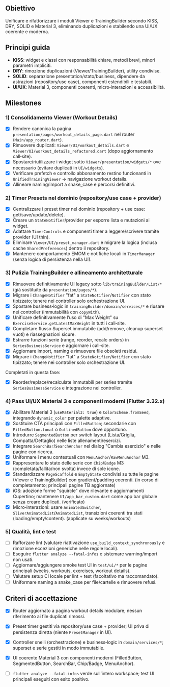 ## Obiettivo

Unificare e rifattorizzare i moduli Viewer e TrainingBuilder secondo KISS, DRY, SOLID e Material 3, eliminando duplicazioni e stabilendo una UI/UX coerente e moderna.

## Principi guida

- **KISS**: widget e classi con responsabilità chiare, metodi brevi, minori parametri impliciti.
- **DRY**: rimozione duplicazioni (Viewer/TrainingBuilder), utility condivise.
- **SOLID**: separazione presentation/stato/business, dipendere da astrazioni (repository/use case), componenti estendibili e testabili.
- **UI/UX**: Material 3, componenti coerenti, micro‑interazioni e accessibilità.

## Milestones

### 1) Consolidamento Viewer (Workout Details)
- [x] Rendere canonica la pagina `presentation/pages/workout_details_page.dart` nel router (`Main/app_router.dart`).
- [x] Rimuovere duplicati: `Viewer/UI/workout_details.dart` e `Viewer/UI/workout_details_refactored.dart` (dopo aggiornamento call‑site).
- [x] Spostare/riutilizzare i widget sotto `Viewer/presentation/widgets/*` ove necessario (evitare duplicati in `UI/widgets`).
- [x] Verificare prefetch e controllo abbonamento restino funzionanti in `UnifiedTrainingViewer` → navigazione workout details.
- [x] Allineare naming/import a snake_case e percorsi definitivi.

### 2) Timer Presets nel dominio (repository/use case + provider)
- [x] Centralizzare i preset timer nel dominio (repository + use case: get/save/update/delete).
- [x] Creare un `StateNotifier`/provider per esporre lista e mutazioni ai widget.
- [x] Adattare `TimerControls` e componenti timer a leggere/scrivere tramite provider (UI thin).
- [x] Eliminare `Viewer/UI/preset_manager.dart` e migrare la logica (inclusa cache `SharedPreferences`) dentro il repository.
- [x] Mantenere comportamento EMOM e notifiche locali in `TimerManager` (senza logica di persistenza nella UI).

### 3) Pulizia TrainingBuilder e allineamento architetturale
- [x] Rimuovere definitivamente UI legacy sotto `lib/trainingBuilder/List/*` (già sostituite da `presentation/pages/*`).
 - [x] Migrare i `ChangeNotifier` "fat" a `StateNotifier`/`Notifier` con stato tipizzato; tenere nei controller solo orchestrazione UI.
- [x] Spostare business‑logic in `trainingBuilder/domain/services/*` e riusare nei controller (immutabilità con `copyWith`).
- [x] Unificare definitivamente l’uso di "Max Weight" su `ExerciseService.getLatestMaxWeight` in tutti i call‑site.
 - [x] Completare flusso Superset immutabile (add/remove, cleanup superset vuoti) e riassegnazioni sicure.
 - [x] Estrarre funzioni serie (range, reorder, recalc orders) in `SeriesBusinessService` e aggiornare i call‑site.
 - [x] Aggiornare import, naming e rimuovere file obsoleti residui.
 - [x] Migrare i `ChangeNotifier` "fat" a `StateNotifier`/`Notifier` con stato tipizzato; tenere nei controller solo orchestrazione UI.
  
Completati in questa fase:
- [x] Reorder/replace/recalculate immutabili per series tramite `SeriesBusinessService` e integrazione nei controller.

### 4) Pass UI/UX Material 3 e componenti moderni (Flutter 3.32.x)
- [x] Abilitare Material 3 (`useMaterial3: true`) e `ColorScheme.fromSeed`, integrando `dynamic_color` per palette adaptive.
- [x] Sostituire CTA principali con `FilledButton`; secondarie con `FilledButton.tonal` o `OutlinedButton` dove opportuno.
- [x] Introdurre `SegmentedButton` per switch layout (Lista/Griglia, Compatta/Dettaglio) nelle liste allenamenti/esercizi.
- [x] Integrare `SearchBar`/`SearchAnchor` nel dialog "Cambia esercizio" e nelle pagine con ricerca.
- [x] Uniformare i menu contestuali con `MenuAnchor`/`RawMenuAnchor` M3.
- [x] Rappresentare lo stato delle serie con `Chip`/`Badge` M3 (completata/fallita/non svolta) invece di sole icone.
- [x] Standardizzare `PageScaffold` e `EmptyState` condivisi su tutte le pagine (Viewer e TrainingBuilder) con gradient/padding coerenti. (in corso di completamento; principali pagine TB aggiornate)
- [x] iOS: adozione forme "squircle" dove rilevante e aggiornamenti Cupertino; mantenere `UI/app_bar_custom.dart` come app bar globale senza creare duplicati. (verificato)
- [x] Micro‑interazioni: usare `AnimatedSwitcher`, `SliverAnimatedList`/`AnimatedList`, transizioni coerenti tra stati (loading/empty/content). (applicate su weeks/workouts)

### 5) Qualità, lint e test
- [ ] Rafforzare lint (valutare riattivazione `use_build_context_synchronously` e rimozione eccezioni generiche nelle regole locali).
- [ ] Eseguire `flutter analyze --fatal-infos` e sistemare warning/import non usati.
- [ ] Aggiornare/aggiungere smoke test UI in `test/ui/*` per le pagine principali (weeks, workouts, exercises, workout details).
- [ ] Valutare setup CI locale per lint + test (facoltativo ma raccomandato).
- [ ] Uniformare naming a snake_case per file/cartelle e rimuovere refusi.

## Criteri di accettazione
- [x] Router aggiornato a pagina workout details modulare; nessun riferimento ai file duplicati rimossi.
- [x] Preset timer gestiti via repository/use case + provider; UI priva di persistenza diretta (niente `PresetManager` in UI).
- [x] Controller snelli (orchestrazione) e business‑logic in `domain/services/*`; superset e serie gestiti in modo immutabile.
- [x] UI coerente Material 3 con componenti moderni (FilledButton, SegmentedButton, SearchBar, Chip/Badge, MenuAnchor).
- [ ] `flutter analyze --fatal-infos` verde sull’intero workspace; test UI principali eseguiti con esito positivo.


